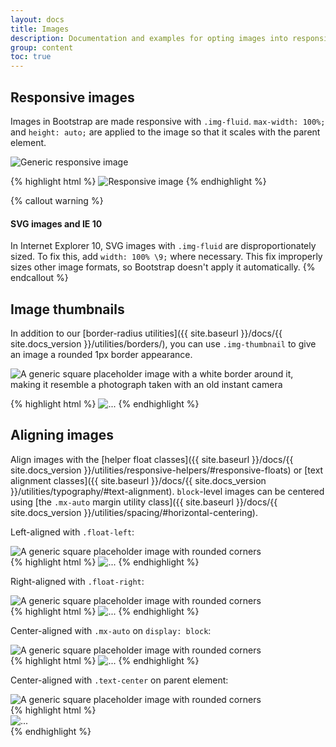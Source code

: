 ```yaml
---
layout: docs
title: Images
description: Documentation and examples for opting images into responsive behavior (so they never become larger than their parent elements) and add lightweight styles to them—all via classes.
group: content
toc: true
---
```


## Responsive images

Images in Bootstrap are made responsive with `.img-fluid`. `max-width: 100%;` and `height: auto;` are applied to the image so that it scales with the parent element.

<div class="bd-example">
  <img data-src="holder.js/100px250" class="img-fluid" alt="Generic responsive image">
</div>

{% highlight html %}
<img src="..." class="img-fluid" alt="Responsive image">
{% endhighlight %}

{% callout warning %}
#### SVG images and IE 10

In Internet Explorer 10, SVG images with `.img-fluid` are disproportionately sized. To fix this, add `width: 100% \9;` where necessary. This fix improperly sizes other image formats, so Bootstrap doesn't apply it automatically.
{% endcallout %}

## Image thumbnails

In addition to our [border-radius utilities]({{ site.baseurl }}/docs/{{ site.docs_version }}/utilities/borders/), you can use `.img-thumbnail` to give an image a rounded 1px border appearance.

<div class="bd-example">
  <img data-src="holder.js/200x200" class="img-thumbnail" alt="A generic square placeholder image with a white border around it, making it resemble a photograph taken with an old instant camera">
</div>

{% highlight html %}
<img src="..." alt="..." class="img-thumbnail">
{% endhighlight %}

## Aligning images

Align images with the [helper float classes]({{ site.baseurl }}/docs/{{ site.docs_version }}/utilities/responsive-helpers/#responsive-floats) or [text alignment classes]({{ site.baseurl }}/docs/{{ site.docs_version }}/utilities/typography/#text-alignment). `block`-level images can be centered using [the `.mx-auto` margin utility class]({{ site.baseurl }}/docs/{{ site.docs_version }}/utilities/spacing/#horizontal-centering).

Left-aligned with `.float-left`:

<div class="bd-example">
  <img data-src="holder.js/200x200" class="rounded float-left" alt="A generic square placeholder image with rounded corners">
</div>
{% highlight html %}
<img src="..." class="rounded float-left" alt="...">
{% endhighlight %}

Right-aligned with `.float-right`:

<div class="bd-example">
  <img data-src="holder.js/200x200" class="rounded float-right" alt="A generic square placeholder image with rounded corners">
</div>
{% highlight html %}
<img src="..." class="rounded float-right" alt="...">
{% endhighlight %}

Center-aligned with `.mx-auto` on `display: block`:

<div class="bd-example">
  <img data-src="holder.js/200x200" class="rounded mx-auto d-block" alt="A generic square placeholder image with rounded corners">
</div>
{% highlight html %}
<img src="..." class="rounded mx-auto d-block" alt="...">
{% endhighlight %}

Center-aligned with `.text-center` on parent element:

<div class="bd-example">
  <div class="text-center">
    <img data-src="holder.js/200x200" class="rounded" alt="A generic square placeholder image with rounded corners">
  </div>
</div>
{% highlight html %}
<div class="text-center">
  <img src="..." class="rounded" alt="...">
</div>
{% endhighlight %}
